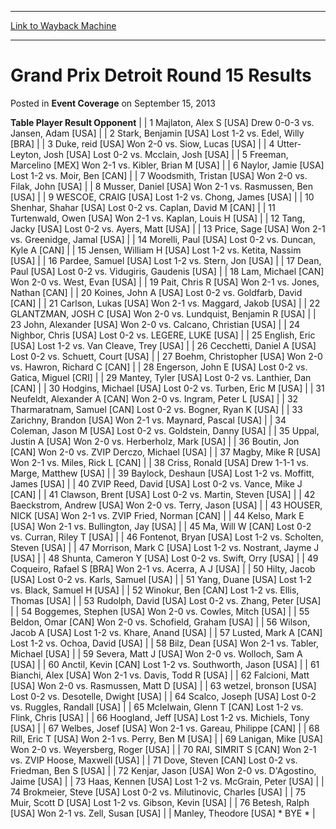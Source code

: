 
---
[Link to Wayback Machine](https://web.archive.org/web/20211203220919/https://magic.wizards.com/en/articles/archive/event-coverage/grand-prix-detroit-round-15-results-2013-09-15)

[_metadata_:description]:- "Table Player Result Opponent 1 Majlaton, Alex S [USA] Drew 0-0-3 vs. Jansen, Adam [USA] 2 Stark, Benjamin [USA] Lost 1-2 vs. Edel, Willy [BRA] 3 Duke, reid [USA] Won 2-0 vs. Siow, Lucas [USA] 4 Utter-Leyton, Josh [USA] Lost 0-2 vs. Mcclain, Josh [USA] 5 Freeman, Marcelino [MEX] Won 2-1 vs. Kibler, Brian M [USA] 6 Naylor, Jamie [USA] Lost 1-2 vs. Moir, Ben [CAN] 7 Woodsmith,"
[_metadata_:generator]:- "Drupal 7 (http://drupal.org)"
[_metadata_:node]:- "453586"
[_metadata_:publish_date]:- "2013-09-15"
[_metadata_:source]:- "div-main-content"
[_metadata_:title]:- "Grand Prix Detroit Round 15 Results"
[_metadata_:wayback_capture_timestamp]:- "2021-12-03 22:09:19"
[_metadata_:wayback_raw_url]:- "https://web.archive.org/web/20211203220919id_/https://magic.wizards.com/en/articles/archive/event-coverage/grand-prix-detroit-round-15-results-2013-09-15"
[_metadata_:wayback_url]:- "https://magic.wizards.com/en/articles/archive/event-coverage/grand-prix-detroit-round-15-results-2013-09-15"
---


Grand Prix Detroit Round 15 Results
===================================



 Posted in **Event Coverage**
 on September 15, 2013 












 **Table Player Result Opponent**  |
| 1 Majlaton, Alex S [USA] Drew 0-0-3 vs. Jansen, Adam [USA]  |
| 2 Stark, Benjamin [USA] Lost 1-2 vs. Edel, Willy [BRA]  |
| 3 Duke, reid [USA] Won 2-0 vs. Siow, Lucas [USA]  |
| 4 Utter-Leyton, Josh [USA] Lost 0-2 vs. Mcclain, Josh [USA]  |
| 5 Freeman, Marcelino [MEX] Won 2-1 vs. Kibler, Brian M [USA]  |
| 6 Naylor, Jamie [USA] Lost 1-2 vs. Moir, Ben [CAN]  |
| 7 Woodsmith, Tristan [USA] Won 2-0 vs. Filak, John [USA]  |
| 8 Musser, Daniel [USA] Won 2-1 vs. Rasmussen, Ben [USA]  |
| 9 WESCOE, CRAIG [USA] Lost 1-2 vs. Chong, James [USA]  |
| 10 Shenhar, Shahar [USA] Lost 0-2 vs. Caplan, David M [CAN]  |
| 11 Turtenwald, Owen [USA] Won 2-1 vs. Kaplan, Louis H [USA]  |
| 12 Tang, Jacky [USA] Lost 0-2 vs. Ayers, Matt [USA]  |
| 13 Price, Sage [USA] Won 2-1 vs. Greenidge, Jamal [USA]  |
| 14 Morelli, Paul [USA] Lost 0-2 vs. Duncan, Kyle A [CAN]  |
| 15 Jensen, William H [USA] Lost 1-2 vs. Ketita, Nassim [USA]  |
| 16 Pardee, Samuel [USA] Lost 1-2 vs. Stern, Jon [USA]  |
| 17 Dean, Paul [USA] Lost 0-2 vs. Vidugiris, Gaudenis [USA]  |
| 18 Lam, Michael [CAN] Won 2-0 vs. West, Evan [USA]  |
| 19 Pait, Chris R [USA] Won 2-1 vs. Jones, Nathan [CAN]  |
| 20 Koines, John A [USA] Lost 0-2 vs. Goldfarb, David [CAN]  |
| 21 Carlson, Lukas [USA] Won 2-1 vs. Maggard, Jakob [USA]  |
| 22 GLANTZMAN, JOSH C [USA] Won 2-0 vs. Lundquist, Benjamin R [USA]  |
| 23 John, Alexander [USA] Won 2-0 vs. Calcano, Christian [USA]  |
| 24 Nighbor, Chris [USA] Lost 0-2 vs. LEGERE, LUKE [USA]  |
| 25 English, Eric [USA] Lost 1-2 vs. Van Cleave, Trey [USA]  |
| 26 Cecchetti, Daniel A [USA] Lost 0-2 vs. Schuett, Court [USA]  |
| 27 Boehm, Christopher [USA] Won 2-0 vs. Hawron, Richard C [CAN]  |
| 28 Engerson, John E [USA] Lost 0-2 vs. Gatica, Miguel [CRI]  |
| 29 Mantey, Tyler [USA] Lost 0-2 vs. Lanthier, Dan [CAN]  |
| 30 Hodgins, Michael [USA] Lost 0-2 vs. Turben, Eric M [USA]  |
| 31 Neufeldt, Alexander A [CAN] Won 2-0 vs. Ingram, Peter L [USA]  |
| 32 Tharmaratnam, Samuel [CAN] Lost 0-2 vs. Bogner, Ryan K [USA]  |
| 33 Zarichny, Brandon [USA] Won 2-1 vs. Maynard, Pascal [USA]  |
| 34 Coleman, Jason M [USA] Lost 0-2 vs. Goldstein, Danny [USA]  |
| 35 Uppal, Justin A [USA] Won 2-0 vs. Herberholz, Mark [USA]  |
| 36 Boutin, Jon [CAN] Won 2-0 vs. ZVIP Derczo, Michael [USA]  |
| 37 Magby, Mike R [USA] Won 2-1 vs. Miles, Rick L [CAN]  |
| 38 Criss, Ronald [USA] Drew 1-1-1 vs. Marge, Matthew [USA]  |
| 39 Baylock, Deshaun [USA] Lost 1-2 vs. Moffitt, James [USA]  |
| 40 ZVIP Reed, David [USA] Lost 0-2 vs. Vance, Mike J [CAN]  |
| 41 Clawson, Brent [USA] Lost 0-2 vs. Martin, Steven [USA]  |
| 42 Baeckstrom, Andrew [USA] Won 2-0 vs. Terry, Jason [USA]  |
| 43 HOUSER, NICK [USA] Won 2-1 vs. ZVIP Fried, Norman [CAN]  |
| 44 Kelso, Mark E [USA] Won 2-1 vs. Bullington, Jay [USA]  |
| 45 Ma, Will W [CAN] Lost 0-2 vs. Curran, Riley T [USA]  |
| 46 Fontenot, Bryan [USA] Lost 1-2 vs. Scholten, Steven [USA]  |
| 47 Morrison, Mark C [USA] Lost 1-2 vs. Nostrant, Jayme J [USA]  |
| 48 Shunta, Cameron Y [USA] Lost 0-2 vs. Swift, Orry [USA]  |
| 49 Coqueiro, Rafael S [BRA] Won 2-1 vs. Acerra, A J [USA]  |
| 50 Hilty, Jacob [USA] Lost 0-2 vs. Karls, Samuel [USA]  |
| 51 Yang, Duane [USA] Lost 1-2 vs. Black, Samuel H [USA]  |
| 52 Winokur, Ben [CAN] Lost 1-2 vs. Ellis, Thomas [USA]  |
| 53 Rudolph, David [USA] Lost 0-2 vs. Zhang, Peter [USA]  |
| 54 Boggemes, Stephen [USA] Won 2-0 vs. Cowles, Mitch [USA]  |
| 55 Beldon, Omar [CAN] Won 2-0 vs. Schofield, Graham [USA]  |
| 56 Wilson, Jacob A [USA] Lost 1-2 vs. Khare, Anand [USA]  |
| 57 Lusted, Mark A [CAN] Lost 1-2 vs. Ochoa, David [USA]  |
| 58 Bilz, Dean [USA] Won 2-1 vs. Tabler, Michael [USA]  |
| 59 Severa, Matt J [USA] Won 2-0 vs. Wolloch, Sam A [USA]  |
| 60 Anctil, Kevin [CAN] Lost 1-2 vs. Southworth, Jason [USA]  |
| 61 Bianchi, Alex [USA] Won 2-1 vs. Davis, Todd R [USA]  |
| 62 Falcioni, Matt [USA] Won 2-0 vs. Rasmussen, Matt D [USA]  |
| 63 wetzel, bronson [USA] Lost 0-2 vs. Desotelle, Dwight [USA]  |
| 64 Scalco, Joseph [USA] Lost 0-2 vs. Ruggles, Randall [USA]  |
| 65 McIelwain, Glenn T [CAN] Lost 1-2 vs. Flink, Chris [USA]  |
| 66 Hoogland, Jeff [USA] Lost 1-2 vs. Michiels, Tony [USA]  |
| 67 Welbes, Josef [USA] Won 2-1 vs. Gareau, Philippe [CAN]  |
| 68 Rill, Eric T [USA] Won 2-1 vs. Perry, Ben M [USA]  |
| 69 Lanigan, Mike [USA] Won 2-0 vs. Weyersberg, Roger [USA]  |
| 70 RAI, SIMRIT S [CAN] Won 2-1 vs. ZVIP Hoose, Maxwell [USA]  |
| 71 Dove, Steven [CAN] Lost 0-2 vs. Friedman, Ben S [USA]  |
| 72 Kenjar, Jason [USA] Won 2-0 vs. D'Agostino, Jaime [USA]  |
| 73 Haas, Kennen [USA] Lost 1-2 vs. McGrain, Peter [USA]  |
| 74 Brokmeier, Steve [USA] Lost 0-2 vs. Milutinovic, Charles [USA]  |
| 75 Muir, Scott D [USA] Lost 1-2 vs. Gibson, Kevin [USA]  |
| 76 Betesh, Ralph [USA] Won 2-1 vs. Zell, Susan [USA]  |
|  Manley, Theodore [USA] \* BYE \*  |








